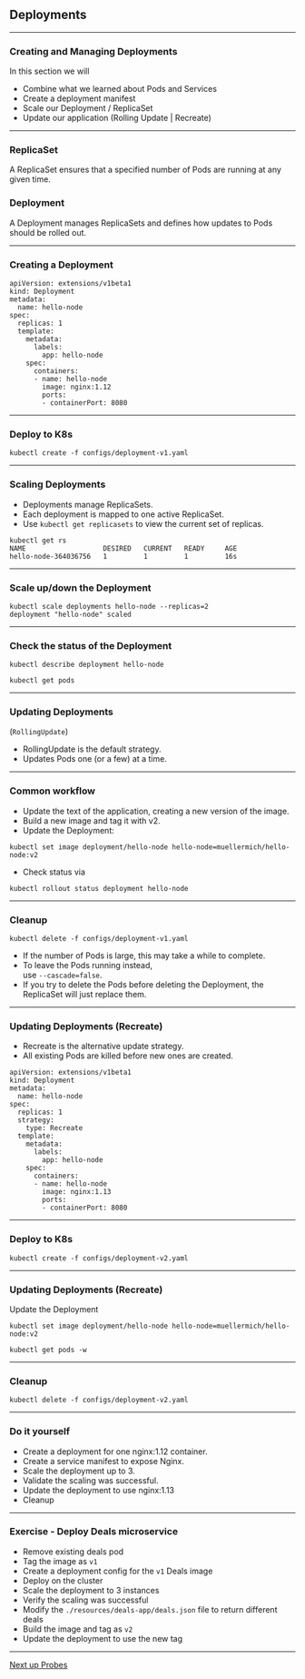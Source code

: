 ## Deployments

---

### Creating and Managing Deployments
In this section we will
* Combine what we learned about Pods and Services
* Create a deployment manifest
* Scale our Deployment / ReplicaSet
* Update our application (Rolling Update | Recreate)

---

### ReplicaSet
A ReplicaSet ensures that a specified number of Pods are running at any given time.

### Deployment
A Deployment manages ReplicaSets and defines how updates to Pods should be rolled out.

---

### Creating a Deployment

```
apiVersion: extensions/v1beta1
kind: Deployment
metadata:
  name: hello-node
spec:
  replicas: 1
  template:
    metadata:
      labels:
        app: hello-node
    spec:
      containers:
      - name: hello-node
        image: nginx:1.12
        ports:
        - containerPort: 8080
```

---

### Deploy to K8s

```
kubectl create -f configs/deployment-v1.yaml
```

---

### Scaling Deployments

* Deployments manage ReplicaSets.
* Each deployment is mapped to one active ReplicaSet.
* Use `kubectl get replicasets` to view the current set of replicas.
```
kubectl get rs
NAME                   DESIRED   CURRENT   READY     AGE
hello-node-364036756   1         1         1         16s
```

---

### Scale up/down the Deployment

```
kubectl scale deployments hello-node --replicas=2
deployment "hello-node" scaled
```

---

### Check the status of the Deployment

```
kubectl describe deployment hello-node
```
```
kubectl get pods
```

---

### Updating Deployments 

(`RollingUpdate`)

* RollingUpdate is the default strategy.
* Updates Pods one (or a few) at a time.

---

### Common workflow

* Update the text of the application, creating a new version of the image.
* Build a new image and tag it with v2.
* Update the Deployment:

```
kubectl set image deployment/hello-node hello-node=muellermich/hello-node:v2
```

* Check status via 

```
kubectl rollout status deployment hello-node
```

---

### Cleanup

```
kubectl delete -f configs/deployment-v1.yaml
```
* If the number of Pods is large, this may take a while to complete.
* To leave the Pods running instead,  
use `--cascade=false`.
* If you try to delete the Pods before deleting the Deployment, the ReplicaSet will just replace them.

---

### Updating Deployments (Recreate)

* Recreate is the alternative update strategy.
* All existing Pods are killed before new ones are created.

```
apiVersion: extensions/v1beta1
kind: Deployment
metadata:
  name: hello-node
spec:
  replicas: 1
  strategy:
    type: Recreate
  template:
    metadata:
      labels:
        app: hello-node
    spec:
      containers:
      - name: hello-node
        image: nginx:1.13
        ports:
        - containerPort: 8080
```

---

### Deploy to K8s

```
kubectl create -f configs/deployment-v2.yaml
```

---

### Updating Deployments (Recreate)

Update the Deployment
```
kubectl set image deployment/hello-node hello-node=muellermich/hello-node:v2

kubectl get pods -w
```

---

### Cleanup

```
kubectl delete -f configs/deployment-v2.yaml
```

---

### Do it yourself

* Create a deployment for one nginx:1.12 container.
* Create a service manifest to expose Nginx.
* Scale the deployment up to 3.
* Validate the scaling was successful.
* Update the deployment to use nginx:1.13
* Cleanup

---

### Exercise - Deploy Deals microservice

* Remove existing deals pod
* Tag the image as `v1`
* Create a deployment config for the `v1` Deals image 
* Deploy on the cluster
* Scale the deployment to 3 instances
* Verify the scaling was successful
* Modify the `./resources/deals-app/deals.json` file to return different deals
* Build the image and tag as `v2`
* Update the deployment to use the new tag

---

[Next up Probes](../05_probes.md)
